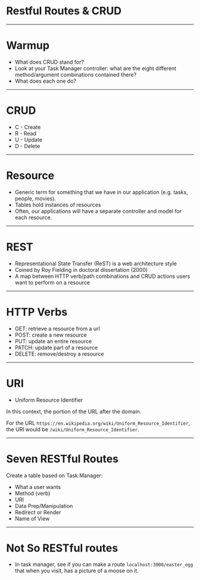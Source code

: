 # Restful Routes & CRUD

---

# Warmup

* What does CRUD stand for?
* Look at your Task Manager controller: what are the eight different method/argument combinations contained there?
* What does each one do?

---

# CRUD

* C - Create
* R - Read
* U - Update
* D - Delete

---

# Resource

* Generic term for something that we have in our application (e.g. tasks, people, movies).
* Tables hold instances of resources
* Often, our applications will have a separate controller and model for each resource.

---

# REST

* Representational State Transfer (ReST) is a web architecture style
* Coined by Roy Fielding in doctoral dissertation (2000)
* A map between HTTP verb/path combinations and CRUD actions users want to perform on a resource

---

# HTTP Verbs

* GET: retrieve a resource from a url
* POST: create a new resource
* PUT: update an entire resource
* PATCH: update part of a resource
* DELETE: remove/destroy a resource

---

# URI

* Uniform Resource Identifier

In this context, the portion of the URL after the domain.

For the URL `https://en.wikipedia.org/wiki/Uniform_Resource_Identifier`, the URI would be `/wiki/Uniform_Resource_Identifier`.

---

# Seven RESTful Routes

Create a table based on Task Manager:

* What a user wants
* Method (verb)
* URI
* Data Prep/Manipulation
* Redirect or Render
* Name of View

---

# Not So RESTful routes

* In task manager, see if you can make a route `localhost:3000/easter_egg` that when you visit, has a picture of a moose on it.
